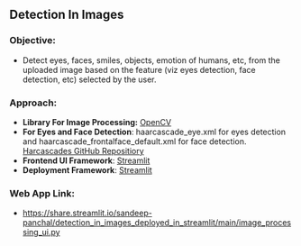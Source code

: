## Detection In Images

### Objective:
 - Detect eyes, faces, smiles, objects, emotion of humans, etc, from the uploaded image based on the feature (viz eyes detection, face detection, etc) selected by the user.

### Approach:
 - __Library For Image Processing:__ [OpenCV](https://opencv.org/)
 - __For Eyes and Face Detection__: haarcascade_eye.xml for eyes detection and haarcascade_frontalface_default.xml for face detection. [Harcascades GitHub Repositiory](https://github.com/opencv/opencv/tree/master/data/haarcascades)
 - __Frontend UI Framework__: [Streamlit](https://streamlit.io/)
 - __Deployment Framework__: [Streamlit](https://streamlit.io/)

### Web App Link:
 - https://share.streamlit.io/sandeep-panchal/detection_in_images_deployed_in_streamlit/main/image_processing_ui.py
